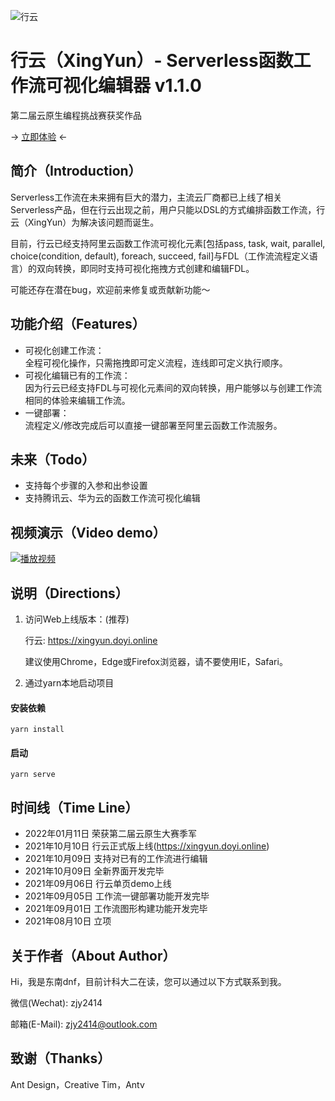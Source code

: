 ![行云](https://7463-tcb-nkd87viq9wheg653bca0d-a8621b-1304207482.tcb.qcloud.la/XingYun/行云截图.png)

# 行云（XingYun）- Serverless函数工作流可视化编辑器 v1.1.0

第二届云原生编程挑战赛获奖作品

-> [立即体验](https://xingyun.doyi.online) <-

## 简介（Introduction）

Serverless工作流在未来拥有巨大的潜力，主流云厂商都已上线了相关Serverless产品，但在行云出现之前，用户只能以DSL的方式编排函数工作流，行云（XingYun）为解决该问题而诞生。

目前，行云已经支持阿里云函数工作流可视化元素[包括pass, task, wait, parallel, choice(condition, default), foreach, succeed, fail]与FDL（工作流流程定义语言）的双向转换，即同时支持可视化拖拽方式创建和编辑FDL。

可能还存在潜在bug，欢迎前来修复或贡献新功能～

## 功能介绍（Features）

 * 可视化创建工作流： <br/>
    全程可视化操作，只需拖拽即可定义流程，连线即可定义执行顺序。
 * 可视化编辑已有的工作流： <br/>
    因为行云已经支持FDL与可视化元素间的双向转换，用户能够以与创建工作流相同的体验来编辑工作流。
 * 一键部署： <br/>
    流程定义/修改完成后可以直接一键部署至阿里云函数工作流服务。

## 未来（Todo）

* 支持每个步骤的入参和出参设置
* 支持腾讯云、华为云的函数工作流可视化编辑

## 视频演示（Video demo）

[![播放视频](https://7463-tcb-nkd87viq9wheg653bca0d-a8621b-1304207482.tcb.qcloud.la/XingYun/bilibili播放图.png)](https://www.bilibili.com/video/BV1tQ4y1B7PU)

## 说明（Directions）

1. 访问Web上线版本：(推荐) 

    行云: https://xingyun.doyi.online

    建议使用Chrome，Edge或Firefox浏览器，请不要使用IE，Safari。

2. 通过yarn本地启动项目

#### 安装依赖
```
yarn install
```

#### 启动
```
yarn serve
```


## 时间线（Time Line）

- 2022年01月11日 荣获第二届云原生大赛季军
- 2021年10月10日 行云正式版上线(https://xingyun.doyi.online)
- 2021年10月09日 支持对已有的工作流进行编辑
- 2021年10月09日 全新界面开发完毕
- 2021年09月06日 行云单页demo上线
- 2021年09月05日 工作流一键部署功能开发完毕
- 2021年09月01日 工作流图形构建功能开发完毕
- 2021年08月10日 立项

## 关于作者（About Author）

Hi，我是东南dnf，目前计科大二在读，您可以通过以下方式联系到我。

微信(Wechat): zjy2414

邮箱(E-Mail): zjy2414@outlook.com

## 致谢（Thanks）

Ant Design，Creative Tim，Antv